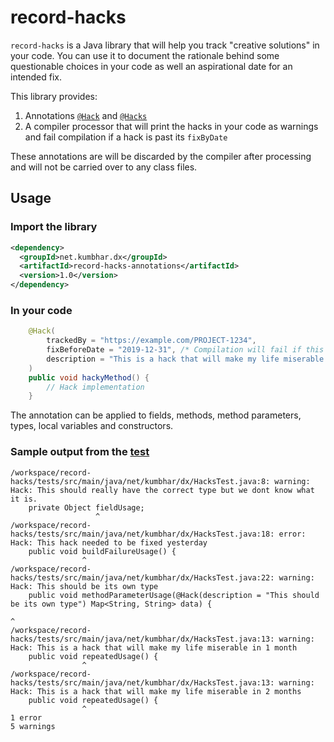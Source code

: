 # record-hacks
`record-hacks` is a Java library that will help you track "creative solutions" in your code. You can use it to document the rationale
behind some questionable choices in your code as well an aspirational date for an intended fix.
 
This library provides:
1. Annotations [`@Hack`](https://github.com/rohitkumbhar/record-hacks/blob/master/annotations/src/main/java/net/kumbhar/dx/Hack.java) and [`@Hacks`](https://github.com/rohitkumbhar/record-hacks/blob/master/annotations/src/main/java/net/kumbhar/dx/Hacks.java)
1. A compiler processor that will print the hacks in your code as warnings and fail compilation 
if a hack is past its `fixByDate`

These annotations are will be discarded by the compiler after processing and will not be carried over to any class files.

## Usage

### Import the library
```xml
<dependency>
  <groupId>net.kumbhar.dx</groupId>
  <artifactId>record-hacks-annotations</artifactId>
  <version>1.0</version>
</dependency>
```

### In your code
```java
    @Hack(
        trackedBy = "https://example.com/PROJECT-1234",
        fixBeforeDate = "2019-12-31", /* Compilation will fail if this annotation is not removed after this date */
        description = "This is a hack that will make my life miserable soon"
    )
    public void hackyMethod() {
        // Hack implementation
    }
```
The annotation can be applied to fields, methods, method parameters, types, local variables and constructors. 

### Sample output from the [test](https://github.com/rohitkumbhar/record-hacks/blob/master/tests/src/main/java/net/kumbhar/dx/HacksTest.java)
```
/workspace/record-hacks/tests/src/main/java/net/kumbhar/dx/HacksTest.java:8: warning: Hack: This should really have the correct type but we dont know what it is.
    private Object fieldUsage;
                   ^
/workspace/record-hacks/tests/src/main/java/net/kumbhar/dx/HacksTest.java:18: error: Hack: This hack needed to be fixed yesterday
    public void buildFailureUsage() {
                ^
/workspace/record-hacks/tests/src/main/java/net/kumbhar/dx/HacksTest.java:22: warning: Hack: This should be its own type
    public void methodParameterUsage(@Hack(description = "This should be its own type") Map<String, String> data) {
                                                                                                            ^
/workspace/record-hacks/tests/src/main/java/net/kumbhar/dx/HacksTest.java:13: warning: Hack: This is a hack that will make my life miserable in 1 month
    public void repeatedUsage() {
                ^
/workspace/record-hacks/tests/src/main/java/net/kumbhar/dx/HacksTest.java:13: warning: Hack: This is a hack that will make my life miserable in 2 months
    public void repeatedUsage() {
                ^
1 error
5 warnings

```




